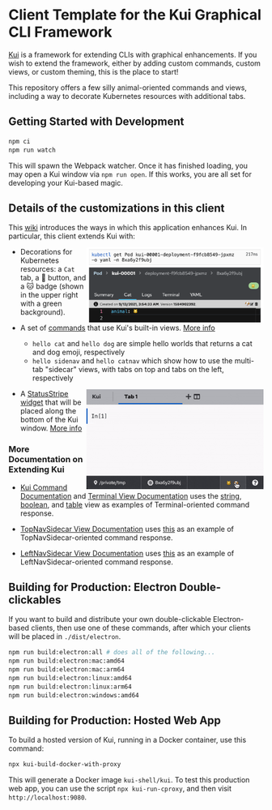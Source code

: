 # Client Template for the Kui Graphical CLI Framework

[Kui](https://github.com/kubernetes-sigs/kui) is a framework for
extending CLIs with graphical enhancements.  If you wish to extend the
framework, either by adding custom commands, custom views, or custom
theming, this is the place to start!

This repository offers a few silly animal-oriented commands and views,
including a way to decorate Kubernetes resources with additional tabs.

## Getting Started with Development

```sh
npm ci
npm run watch
```

This will spawn the Webpack watcher. Once it has finished loading, you
may open a Kui window via `npm run open`. If this works, you are all
set for developing your Kui-based magic.

## Details of the customizations in this client

This [wiki](https://github.com/kubernetes-sigs/kui/wiki) introduces
the ways in which this application enhances Kui. In particular, this
client extends Kui with:

<img src="docs/images/cattab.png" align="right" width="350" title="Showing the Kubernetes decorations">

- Decorations for Kubernetes resources: a `Cat` tab, a 🐶 button, and a 🐱 badge (shown in the upper right with a green background).

- A set of
  [commands](plugins/plugin-example/src/commands)
  that use Kui's built-in views. [More info](https://github.com/kubernetes-sigs/kui/wiki#approaches-for-enhancing-kui)
  - `hello cat` and `hello dog` are simple hello worlds that returns a cat and dog emoji, respectively
  - `hello sidenav` and `hello catnav` which show how to use the multi-tab "sidecar" views, with tabs on top
     and tabs on the left, respectively

<img src="docs/images/catdogwidget.gif" align="right" width="350" title="Showing the CatDogWidget StatusStripe widget">

- A [StatusStripe widget](plugins/plugin-example/src/view/CatDogWidget.tsx) that will be placed along the bottom of the Kui window. [More info](https://github.com/kubernetes-sigs/kui/wiki#approaches-for-enhancing-kui)

### More Documentation on Extending Kui

- [Kui Command Documentation](https://github.com/kubernetes-sigs/kui/wiki/1.-Commands) and [Terminal View Documentation](https://github.com/kubernetes-sigs/kui/wiki/2a.-Terminal-View) uses the [string](plugins/plugin-example/src/view/string), [boolean](plugins/plugin-example/src/view/boolean), and [table](plugins/plugin-example/src/view/table) view as examples of Terminal-oriented command response.

- [TopNavSidecar View Documentation](https://github.com/kubernetes-sigs/kui/wiki/2b.-TopNavSidecar-View) uses [this](plugins/plugin-example/src/view/mmr-example.ts) as an example of TopNavSidecar-oriented command response.

- [LeftNavSidecar View Documentation](https://github.com/kubernetes-sigs/kui/wiki/2c.-LeftNavSidecar-View) uses [this](plugins/plugin-example/src/view/nav-example.ts) as an example of LeftNavSidecar-oriented command response.

## Building for Production: Electron Double-clickables

If you want to build and distribute your own double-clickable
Electron-based clients, then use one of these commands, after which
your clients will be placed in `./dist/electron`.

```sh
npm run build:electron:all # does all of the following...
npm run build:electron:mac:amd64
npm run build:electron:mac:arm64
npm run build:electron:linux:amd64
npm run build:electron:linux:arm64
npm run build:electron:windows:amd64
```

## Building for Production: Hosted Web App

To build a hosted version of Kui, running in a Docker container, use
this command:

```sh
npx kui-build-docker-with-proxy
```

This will generate a Docker image `kui-shell/kui`. To test this
production web app, you can use the script `npx kui-run-cproxy`, and
then visit `http://localhost:9080`.
